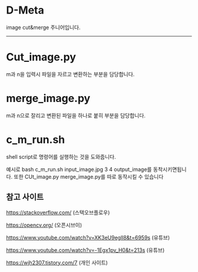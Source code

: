 # D-Meta
image cut&amp;merge
주니어입니다. 
___

# Cut_image.py
m과 n을 입력시 파일을 자르고 변환하는 부분을 담당합니다.

# merge_image.py
m과 n으로 잘리고 변환된 파일을 하나로 붙히 부분을 담당합니다.

# c_m_run.sh
shell script로 명령어를 실행하는 것을 도와줍니다.

예시로 bash c_m_run.sh input_image.jpg 3 4 output_image를 동착시키면됩니다.
또한 CUt_image.py merge_image.py를 따로 동작시킬 수 있습니다


## 참고 사이트
https://stackoverflow.com/ (스택오브플로우)

https://opencv.org/ (오픈시브이)

https://www.youtube.com/watch?v=XK3eU9egll8&t=6959s (유튜브)

https://www.youtube.com/watch?v=-1Egx1pv_H0&t=213s (유튜브)

https://wjh2307.tistory.com/7 (개인 사이트)
